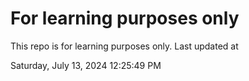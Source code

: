 # For learning purposes only
This repo is for learning purposes only.
Last updated at

Saturday, July 13, 2024 12:25:49 PM

